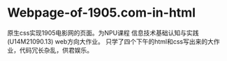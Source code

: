 # Webpage-of-1905.com-in-html
原生css实现1905电影网的页面。为NPU课程 信息技术基础认知与实践(U14M21090.13) web方向大作业。
只学了四个下午的html和css写出来的大作业，代码冗长杂乱，供君娱乐。
